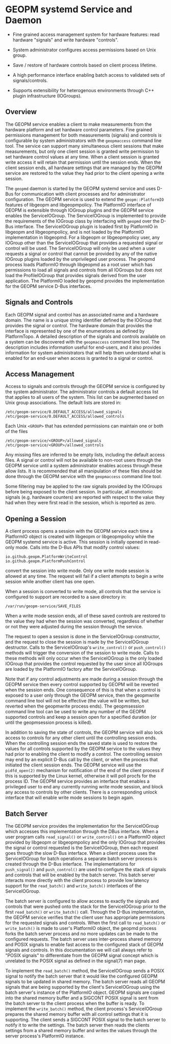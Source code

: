 GEOPM systemd Service and Daemon
================================

- Fine grained access management system for hardware features: read
  hardware "signals" and write hardware "controls".

- System administrator configures access permissions based on Unix
  group.

- Save / restore of hardware controls based on client process lifetime.

- A high performance interface enabling batch access to validated sets
  of signals/controls.

- Supports extensibility for heterogenous environments through C++
  plugin infrastructure (IOGroups).


Overview
--------

The GEOPM service enables a client to make measurements from the
hardware platform and set hardware control parameters.  Fine grained
permissions management for both measurements (signals) and controls is
configurable by system administrators with the `geopmaccess` command
line tool.  The service can support many simultaneous client sessions
that make measurements, but only one client session is granted write
permission to set hardware control values at any time.  When a client
session is granted write access it will retain that permission until
the session ends.  When the client session ends, all hardware settings
that are managed by the GEOPM service are restored to the value they
had prior to the client opening a write session.

The `geopmd` daemon is started by the GEOPM systemd service and uses
D-Bus for communication with client processes and for administrator
configuration.  The GEOPM service is used to extend the
`geopm::PlatformIO` features of libgeopm and libgeopmpolicy.  The
PlatformIO interface of GEOPM is extensible through IOGroup plugins
and the GEOPM service enables the ServiceIOGroup.  The ServiceIOGroup
is implemented to provide the requirements of the IOGroup class by
interfacing with `geopmd` over the D-Bus interface.  The
ServiceIOGroup plugin is loaded first by PlatformIO in libgeopm and
libgeopmpolicy, and is not loaded by the PlatformIO implementation in
libgeopmd.  For a libgeopm or libgeopmpolicy user, any IOGroup other
than the ServiceIOGroup that provides a requested signal or control
will be used.  The ServiceIOGroup will only be used when a user
requests a signal or control that cannot be provided by any of the
native IOGroup plugins loaded by the unprivileged user process.  The
geopmd process loads PlatformIO through libgeopmd as a root user which
has permissions to load all signals and controls from all IOGroups but
does not load the ProfileIOGroup that provides signals derived from
the user application.  The PlatformIO loaded by geopmd provides the
implementation for the GEOPM service D-Bus interfaces.


Signals and Controls
--------------------

Each GEOPM signal and control has an associated name and a hardware
domain.  The name is a unique string identifier defined by the IOGroup
that provides the signal or control.  The hardware domain that
provides the interface is represented by one of the enumerations as
defined by PlatformTopo.  A detailed description of the signals and
controls available on a system can be discovered with the
`geopmaccess` command line tool.  The description includes information
useful for end-users, and it also provides information for system
administrators that will help them understand what is enabled for an
end-user when access is granted to a signal or control.


Access Management
-----------------

Access to signals and controls through the GEOPM service is configured
by the system administrator.  The administrator controls a default
access list that applies to all users of the system.  This list can be
augmented based on Unix group associations.  The default lists are
stored in:

    /etc/geopm-service/0.DEFAULT_ACCESS/allowed_signals
    /etc/geopm-service/0.DEFAULT_ACCESS/allowed_controls

Each Unix `<GROUP>` that has extended permissions can maintain one or
both of the files

    /etc/geopm-service/<GROUP>/allowed_signals
    /etc/geopm-service/<GROUP>/allowed_controls

Any missing files are inferred to be empty lists, including the
default access files.  A signal or control will not be available to
non-root users through the GEOPM service until a system administrator
enables access through these allow lists.  It is recommended that all
manipulation of these files should be done through the GEOPM service
with the `geopmaccess` command line tool.

Some filtering may be applied to the raw signals provided by the
IOGroups before being exposed to the client session.  In particular,
all monotonic signals (e.g. hardware counters) are reported with
respect to the value they had when they were first read in the
session, which is reported as zero.


Opening a Session
-----------------

A client process opens a session with the GEOPM service each time a
PlatformIO object is created with libgeopm or libgeopmpolicy while the
GEOPM systemd service is active.  This session is initially opened in
read-only mode.  Calls into the D-Bus APIs that modify control values:

    io.github.geopm.PlatformWriteControl
    io.github.geopm.PlatformPushControl

convert the session into write mode.  Only one write mode session is
allowed at any time.  The request will fail if a client attempts to
begin a write session while another client has one open.

When a session is converted to write mode, all controls that the
service is configured to support are recorded to a save directory in:

    /var/run/geopm-service/SAVE_FILES

When a write mode session ends, all of these saved controls are
restored to the value they had when the session was converted,
regardless of whether or not they were adjusted during the session
through the service.

The request to open a session is done in the ServiceIOGroup
constructor, and the request to close the session is made by the
ServiceIOGroup destructor.  Calls to the ServiceIOGroup's
`write_control()` or `push_control()` methods will trigger the
conversion of the session to write mode.  Calls to these methods will
only occur when the ServiceIOGroup is the only loaded IOGroup that
provides the control requested by the user since all IOGroups are
loaded by the PlatformIO factory after the ServiceIOGroup.

Note that if any control adjustments are made during a session through
the GEOPM service then every control supported by GEOPM will be
reverted when the session ends.  One consequence of this is that when
a control is exposed to a user only through the GEOPM service, then
the geopmwrite command line tool will not be effective (the value will
be written, but reverted when the geopmwrite process ends).  The
geopmsession command line tool can be used to write any number of the
GEOPM supported controls and keep a session open for a specified
duration (or until the geopmsession process is killed).

In addition to saving the state of controls, the GEOPM service will
also lock access to controls for any other client until the
controlling session ends.  When the controlling session ends the saved
state is used to restore the values for all controls supported by the
GEOPM service to the values they had prior to enabling the client to
modify a control.  The controlling session may end by an explicit
D-Bus call by the client, or when the process that initiated the
client session ends.  The GEOPM service will use the `pidfd_open(2)`
mechanism for notification of the end of the client process if this is
supported by the Linux kernel, otherwise it will poll procfs for the
process ID.  The GEOPM service provides an interface that enables a
privileged user to end any currently running write mode session, and
block any access to controls by other clients.  There is a
corresponding unlock interface that will enable write mode sessions to
begin again.


Batch Server
------------

The GEOPM service provides the implementation for the ServiceIOGroup
which accesses this implementation through the DBus interface.  When a
user program calls `read_signal()` or `write_control()` on a
PlatformIO object provided by libgeopm or libgeopmpolicy and the only
IOGroup that provides the signal or control requested is the
ServiceIOGroup, then each request goes through the slow D-Bus
interface.  When a client process uses the ServiceIOGroup for batch
operations a separate batch server process is created through the D-Bus
interface.  The implementations for `push_signal()` and
`push_control()` are used to configure the stack of signals and
controls that will be enabled by the batch server.  This batch server
interacts more directly with the client process to provide low latency
support for the `read_batch()` and `write_batch()` interfaces of the
ServiceIOGroup.

The batch server is configured to allow access to exactly the signals
and controls that were pushed onto the stack for the ServiceIOGroup
prior to the first `read_batch()` or `write_batch()` call.  Through
the D-Bus implementation, the GEOPM service verifies that the client
user has appropriate permissions for the requested signals and
controls.  When the first call to `read_batch()` or `write_batch()` is
made to user's PlatformIO object, the geopmd process forks the batch
server process and no more updates can be made to the configured
requests.  The batch server uses inter-process shared memory and POSIX
signals to enable fast access to the configured stack of GEOPM signals
and controls.  In this documentation we will call always refer to
"POSIX signals" to differentiate from the GEOPM signal concept which
is unrelated to the POSIX signal as defined in the signal(7) man page.

To implement the `read_batch()` method, the ServiceIOGroup sends a
POSIX signal to notify the batch server that it would like the
configured GEOPM signals to be updated in shared memory.  The batch
server reads all GEOPM signals that are being supported by the
client's ServiceIOGroup using the batch server's instance of the
PlatformIO object.  GEOPM signals are copied into the shared memory
buffer and a SIGCONT POSIX signal is sent from the batch server to the
client process when the buffer is ready.  To implement the
`write_batch()` method, the client process's ServiceIOGroup prepares
the shared memory buffer with all control settings that it is
supporting.  The client sends a SIGCONT POSIX signal to the batch
server to notify it to write the settings.  The batch server then
reads the clients settings from a shared memory buffer and writes the
values through the server process's PlatformIO instance.
